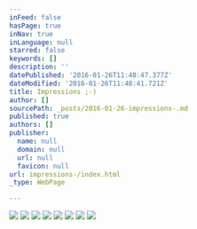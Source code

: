 ```yaml
---
inFeed: false
hasPage: true
inNav: true
inLanguage: null
starred: false
keywords: []
description: ''
datePublished: '2016-01-26T11:48:47.377Z'
dateModified: '2016-01-26T11:48:41.721Z'
title: Impressions ;-)
author: []
sourcePath: _posts/2016-01-26-impressions-.md
published: true
authors: []
publisher:
  name: null
  domain: null
  url: null
  favicon: null
url: impressions-/index.html
_type: WebPage

---
```

![](https://the-grid-user-content.s3-us-west-2.amazonaws.com/144194e3-56f0-4e2a-b019-7aee557fa9bd.jpg)
![](https://the-grid-user-content.s3-us-west-2.amazonaws.com/c5f03a1c-dfca-4d07-add6-ffe321e18c59.jpg)
![](https://the-grid-user-content.s3-us-west-2.amazonaws.com/89366d7a-cfc8-425a-ba2e-765117fc7181.jpg)
![](https://the-grid-user-content.s3-us-west-2.amazonaws.com/1cee7fb1-0bc1-4854-b839-b62a5eafdc2d.jpg)
![](https://the-grid-user-content.s3-us-west-2.amazonaws.com/6d59cb16-87f9-4dc4-a581-eeb99c9bd092.jpg)
![](https://the-grid-user-content.s3-us-west-2.amazonaws.com/37ba0d39-a5da-4385-b761-df8bf0a5bd94.jpg)
![](https://the-grid-user-content.s3-us-west-2.amazonaws.com/216598ec-9a0a-458d-9fd2-7873752d6857.JPG)
![](https://the-grid-user-content.s3-us-west-2.amazonaws.com/34e4559d-e653-4237-b71b-5ebf3cb0f5bb.jpg)